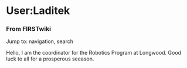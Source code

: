 
# User:Laditek

### From FIRSTwiki

Jump to: navigation, search

Hello, I am the coordinator for the Robotics Program at Longwood. Good luck to
all for a prosperous seeason.

